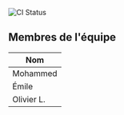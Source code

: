 ![CI Status](https://github.com//CoursCegepGarneau/TP3_Seismoscope/actions/workflows/ci.yml/badge.svg)

## Membres de l'équipe
| Nom |
|------|
| Mohammed |
| Émile |
| Olivier L. |


